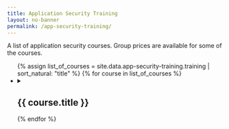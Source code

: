 ```yaml
---
title: Application Security Training
layout: no-banner
permalink: /app-security-training/
---
```


<p>A list of application security courses. Group prices are available for some of the courses.</p>
<p>
	<ul class="list-unstyled">
	{% assign list_of_courses = site.data.app-security-training.training | sort_natural: "title" %}
	{% for course in list_of_courses %}
	  <li>
	  <details>
		<summary>
		  <h2 class="h3" id="{{ course.title | slugify }}">{{ course.title }}</h2>
		</summary>
		{{ course.details }}
	  </details>
	  </li>
	{% endfor %}
	</ul>
</p>